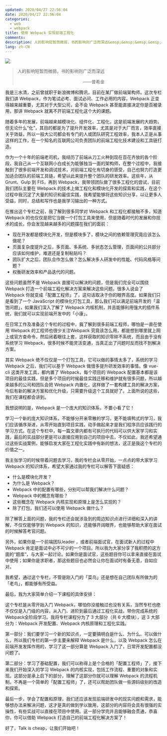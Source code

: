 ```yaml
---
updated: 2020/04/27 22:56:04
date: 2020/04/27 22:56:04
categories: 
  - web
  - webpack
title: 使用 Webpack 实现前端工程化
comments: 
description: 人的影响短暂而微弱，书的影响则广泛而深远&emsp;&emsp;&emsp;&emsp;&emsp;&emsp;&emsp;&emsp;&emsp;&emsp;&emsp;&emsp;&emsp;&emsp;&emsp;——普希金我是三水清，之前曾就职于新浪微博和腾讯，目前在某厂做前端架构师。这次专栏我们讲 Webpack，作为笔试必考、面试必问、工作必用的内容，Webpack 正变得越来越重要，尤其对于大型公司，会不会 Webpack 甚至能直接决定你是否被录用，那讲 Webpack 就离不开前端工程化这个大的课题。
lang: zh-CN
---
```




![](https://static.jindll.com/notes/5cdb7d6600011eab06400359.jpg)

> 人的影响短暂而微弱，书的影响则广泛而深远
> 
> &emsp;&emsp;&emsp;&emsp;&emsp;&emsp;&emsp;&emsp;&emsp;&emsp;&emsp;&emsp;&emsp;&emsp;&emsp;——普希金

我是三水清，之前曾就职于新浪微博和腾讯，目前在某厂做前端架构师。这次专栏我们讲 Webpack，作为笔试必考、面试必问、工作必用的内容，Webpack 正变得越来越重要，尤其对于大型公司，会不会 Webpack 甚至能直接决定你是否被录用，那讲 Webpack 就离不开前端工程化这个大的课题。

随着多年的发展，前端越来越模块化、组件化、工程化，这是前端发展的大趋势。但无论什么“化”，其目的都是为了提升开发效率，尤其是对于大厂而言，效率直接关乎效益，所以一般大公司都会有专门的人或团队研究工程效率，我本人正是从事这样的工作，在一个知名的互联网公司负责团队的前端工程化技术建设和工具链打造。

作为一个十年的前端老司机，我经历了前端从刀工火种到现在百花齐放的各个阶段，我自己从一个互联网小白成长为能够独当一面的架构师，在整个过程中，我接触到了很多前端开发和调试技术，对前端工程化有切身的感受，自己也努力打造更加适合团队的前端工具链，希望以此来提升整个团队的研发效率。这些年，从 Grunt、Gulp 到 FIS，再到 Webpack，我带领团队做了很多工程化的尝试，目前我们团队主要在 Webpack 的技术上做工程化和模块化开发的探索和实践，在这个过程中我沉淀了大量的知识和最佳实践，我希望能够将这些知识分享，以让更多人受益，同时，总结和写作也是我学习输出的一种方式。

在推出这个专栏之前，我了解到很多同学对 Webpack 和工程化都接触不多，知道 Webpack 的也仅仅是把它当做一个打包工具来使用，但是随着时代的发展和你技术的成长，你会发现越来越多的问题摆在我们的面前：

* 现在开发都是模块化开发，但是模块多了，模块之间的依赖管理究竟应该怎么做呢？
* 页面复杂度提升之后，多页面、多系统、多状态怎么管理，页面间的公共部分应该如何维护，难道还是复制粘贴吗？
* 团队扩大之后，团队合作怎么做？怎么解决多人研发中的性能、代码风格等问题？
* 权衡研发效率和产品迭代的问题。

这些问题虽然不是 Webpack 直接可以解决的问题，但是我们完全可以围绕 Webpack 打造一个前端工程化解决方案来解决这些问题。很多人说会了 Webpack 你就变成「配置工程师」了，这句话取决于你的眼界高度。如果我们只是看到了一个 JavaScript 的模块化打包工具，那么我们可以满足前端开发的「温饱问题」，如果我们深入了解了 Webpack 内核机制，并且能够利用强大的插件系统，我们就可以实现前端开发中的「小康」。

在日常工作及准备这个专栏的过程中，我了解到很多前端工程师，哪怕是一直在使用 Webpack 的工程师也很少关注Webpack 究竟该怎么用，都是想到哪里就上网上或官方查命令，然后闭着眼往上套，这样获取的知识零碎不系统，而且由于没有系统学习 Webpack，很多时候不能灵活变通，当真正出了问题时反而找不到解决方案。

其实 Webpack 绝不仅仅是一个打包工具，它可以做的事情太多了，系统的学习 Webpack 之后，我们可以基于 Webpack 做很多提升研发效率的事情。像 vue-cli 这类开发工具，都内置了 Webpack，每个项目的 Webpack 配置基本都是该项目的最佳实践，但是多个项目的时候最佳实践迁移和维护就有很多问题，所以越来越多的公司和团队会把 Webpack 内置化，这样做了一套构建工具的解决方案，今后有新的解决方案和优化升级，只需要升级这个工具就好了。上面所说的这些，我们在课程都会讲到。

我想说明的是，Webpack 是一个庞大的知识体系，不要小看了它！

学习一个新的庞大知识体系，不能够分开来零散的学习，更不能填鸭式的学习，我们应该循序渐进，从零开始直到项目实践，动手做起来才是我们程序员应该践行的学习方式。在这个专栏中，每一篇文章内都有可执行的代码可以供大家学习和实践，最后的实战部分更是可以直接应用到自己的项目中去，不仅如此，我还希望通过这些实战案例，能够启发大家在工程化实践中有新的想法，这正是我这个专栏的价值之一。

我主张学习的时候带着问题去学习，我的专栏会从零开始，一点点的带大家学习 Webpack 的知识体系，希望大家通过我的专栏可以解答下面疑惑：
* 什么是模块化开发？
* 为什么是 Webpack？
* Webpack 中的配置有哪些，分别可以帮我们解决什么问题？
* Webpack 中的概念有哪些？
* 这些概念在 Webpack 内核实现和原理上是怎么实现的？
* 除了打包，我们还可以使用 Webpack 做什么？

除了解答上面的问题，我的专栏还会就涉及到的周边知识点进行详细和深入的讲解，不仅仅能够学到 Webpack 的知识，还能够开阔眼界，也能够帮助大家在面试的时候解答考官问题。

另外，如果你是一个前端团队leader ，或者前端面试官，在面试新人的过程中 Webpack 肯定是面试中必不可少的一个项目。所以我为大家分享了我积攒的这方面的“题库“，与大家一起讨论。如果你是面试官，这些题目你可以拿来直接在面试中使用；如果你是求职者，那这些题目也必然会让你在面试时有备无患，自如应对。

我希望，通过这个专栏，不管是刚入门的「菜鸟」还是想在自己团队有所做为的「老鸟」，都能够有所受益。

最后，我为大家简单介绍一下课程的具体安排：

这个专栏是从零开始入门 Webpack，哪怕你没接触过也没有关系，当然专栏也绝不仅仅是入门级的内容，从入门、进阶到最后通过工程化实战，带你完成系统的Webpack全阶段学习。我将专栏课程分为了 3 大部分（共 6 大模块），这 3 大部分为：Webpack 开发配置、Webpack 内核原理和工程化实践。

第一部分：我们要学习一个新的知识点，一定要搞明白是什么、为什么、可以做什么，所以我们专栏的第一步主要来解释 Webpack 是什么，以及 Webpack 怎么在前端开发发挥作用的，学习了这一部分算是 Webpack 入门了，日常开发配置都没问题了。

第二部分：学习了基础配置，我们可以称得上是个合格的「配置工程师」了，接下来我们开始深入的学习 Webpack 的内核实现，包括工作流程、重要的对象和实现。这部分是承上启下的部分，理解了这部分你就可以理解 Webpack 的流程机制，不再是一个简单的「配置工程师」了，还可以帮助团队做一些源码级别的改造和探索。

最后一步，学会了配置和原理，我们还应该发现前端研发中的现实问题和需求，能够想办法来解决问题，这才是真的做到学以致用，这部分的内容将会具有很强的实操性，有些实战可以直接在项目中使用。这一部分学完并且能够融会贯通，恭喜你，你可以借助 Webpack 打造自己的前端工程化解决方案了！

好了，Talk is cheap，让我们开始吧！